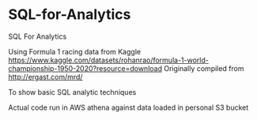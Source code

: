 # SQL-for-Analytics
SQL For Analytics


Using Formula 1 racing data from Kaggle
https://www.kaggle.com/datasets/rohanrao/formula-1-world-championship-1950-2020?resource=download
Originally compiled from http://ergast.com/mrd/

To show basic SQL analytic techniques 


Actual code run in AWS athena against data loaded in personal S3 bucket
